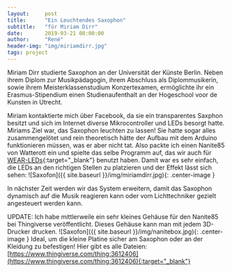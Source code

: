 ```yaml
---
layout:     post
title:      "Ein Leuchtendes Saxophon"
subtitle:   "für Miriam Dirr"
date:       2019-03-21 08:00:00
author:     "René"
header-img: "img/miriamdirr.jpg"
tags: project
---
```

Miriam Dirr studierte Saxophon an der Universität der Künste Berlin. Neben ihrem Diplom zur Musikpädagogin, ihrem Abschluss als Diplommusikerin, sowie ihrem Meisterklassenstudium Konzertexamen, ermöglichte ihr ein Erasmus-Stipendium einen Studienaufenthalt an der Hogeschool voor de Kunsten in Utrecht.

Miriam kontaktierte mich über Facebook, da sie ein transparentes Saxphon besitzt und sich im Internet diverse Mikrocontroller und LEDs besorgt hatte. Miriams Ziel war, das Saxophon leuchten zu lassen! Sie hatte sogar alles zusammengelötet und rein theoretisch hätte der Aufbau mit dem Arduino funktionieren müssen, was er aber nicht tat. Also packte ich einen Nanite85 von Watterott ein und spielte das selbe Programm auf, das wir auch für [WEAR-LEDs](http://www.wear-leds.com){:target="_blank"} benutzt haben. Damit war es sehr einfach, die LEDs an den richtigen Stellen zu platzieren und der Effekt lässt sich sehen:
![Saxofon]({{ site.baseurl }}/img/miriamdirr.jpg){: .center-image }

In nächster Zeit werden wir das System erweitern, damit das Saxophon dynamisch auf die Musik reagieren kann oder vom Lichttechniker gezielt angesteuert werden kann.

UPDATE: Ich habe mittlerweile ein sehr kleines Gehäuse für den Nanite85 bei Thingiverse veröffentlicht. Dieses Gehäuse kann man mit jedem 3D-Drucker drucken.
![Saxofon]({{ site.baseurl }}/img/nanitebox.jpg){: .center-image }
Ideal, um die kleine Platine sicher am Saxophon oder an der Kleidung zu befestigen! Hier gibt es alle Dateien:
[https://www.thingiverse.com/thing:3612406](https://www.thingiverse.com/thing:3612406){:target="_blank"}
